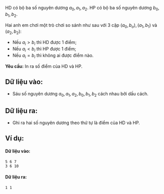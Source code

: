 HD có bộ ba số nguyên dương $a_0,a_1,a_2$. HP có bộ ba số nguyên dương $b_0,b_1,b_2$.

Hai anh em chơi một trò chơi so sánh như sau với $3$ cặp $(a_0,b_o),(a_1,b_1)$ và $(a_2,b_2)$:
- Nếu $a_i>b_i$ thì HD được $1$ điểm;
- Nếu $a_i< b_i$ thì HP được $1$ điểm;
- Nếu $a_i=b_i$ thì không ai được điểm nào.

**Yêu cầu:** In ra số điểm của HD và HP.

## Dữ liệu vào:
- Sáu số nguyên dương $a_0,a_1,a_2,b_0,b_1,b_2$ cách nhau bởi dấu cách.

## Dữ liệu ra:
- Ghi ra hai số nguyên dương theo thứ tự là điểm của HD và HP.

## Ví dụ:
#### Dữ liệu vào:
```
5 6 7
3 6 10
```

#### Dữ liệu ra:
```
1 1
```